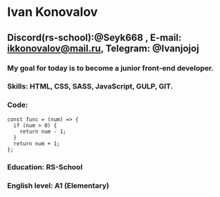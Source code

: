 # Ivan Konovalov
## Discord(rs-school):@Seyk668 , E-mail: ikkonovalov@mail.ru, Telegram: @Ivanjojoj
### My goal for today is to become a junior front-end developer.
### **Skills:** HTML, CSS, SASS, JavaScript, GULP, GIT.
### Code:
```
const func = (num) => {
  if (num > 0) {
    return num - 1;
  }
  return num + 1;
};
```
### Education: RS-School
### English level: A1 (Elementary)